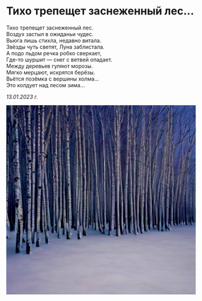 # Тихо трепещет заснеженный лес...

Тихо трепещет заснеженный лес.  
Воздух застыл в ожиданьи чудес.  
Вьюга лишь стихла, недавно витала.  
Звёзды чуть светят, Луна заблистала.  
А подо льдом речка робко сверкает,  
Где-то шуршит — снег с ветвей опадает.  
Между деревьев гуляют морозы.  
Мягко мерцают, искрятся берёзы.  
Вьётся позёмка с вершины холма...  
Это колдует над лесом зима...

*13.01.2023 г.*

![Тихо трепещет заснеженный лес...](../images/forest-is-quivering.jpg)